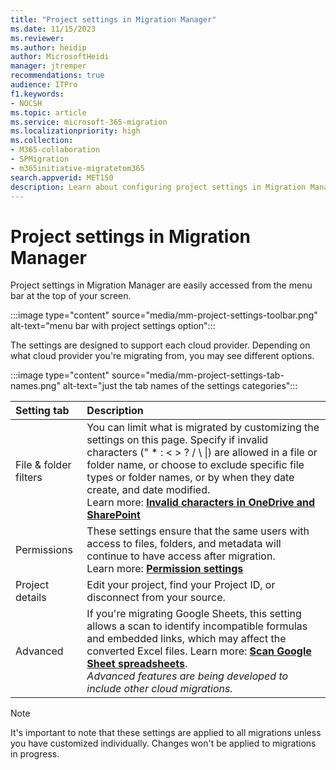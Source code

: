 ```yaml
---
title: "Project settings in Migration Manager"
ms.date: 11/15/2023
ms.reviewer: 
ms.author: heidip
author: MicrosoftHeidi
manager: jtremper
recommendations: true
audience: ITPro
f1.keywords:
- NOCSH
ms.topic: article
ms.service: microsoft-365-migration
ms.localizationpriority: high
ms.collection: 
- M365-collaboration
- SPMigration
- m365initiative-migratetom365
search.appverid: MET150
description: Learn about configuring project settings in Migration Manager.
---
```


# Project settings in Migration Manager

Project settings in Migration Manager are easily accessed from the menu bar at the top of your screen.

:::image type="content" source="media/mm-project-settings-toolbar.png" alt-text="menu bar with project settings option":::

The settings are designed to support each cloud provider. Depending on what cloud provider you're migrating from, you may see different options.

:::image type="content" source="media/mm-project-settings-tab-names.png" alt-text="just the tab names of the settings categories":::

|Setting tab|Description|
|:-----|:-----|
|File & folder filters|You can limit what is migrated by customizing the settings on this page. Specify if invalid characters  (" * : < > ? / \ \|) are allowed in a file or folder name, or choose to exclude specific file types or folder names, or by when they date create, and date modified. </br>Learn more: [**Invalid characters in OneDrive and SharePoint**](https://support.microsoft.com/en-US/office/restrictions-and-limitations-in-onedrive-and-sharepoint-64883a5d-228e-48f5-b3d2-eb39e07630fa#invalidcharacters)|
|Permissions|These settings ensure that the same users with access to files, folders, and metadata will continue to have access after migration. </br>Learn more: [**Permission settings**](mm-project-settings-permissions.md)|
|Project details|Edit your project, find your Project ID, or disconnect from your source.|
|Advanced|If you're migrating Google Sheets, this setting allows a scan to identify incompatible formulas and embedded links, which may affect the converted Excel files. Learn more: [**Scan Google Sheet spreadsheets**](mm-google-sheet-scan.md).<br> *Advanced features are being developed to include other cloud migrations.*|

>[!Note]
>It's important to note that these settings are applied to all migrations unless you have customized individually. Changes won't be applied to migrations in progress.
